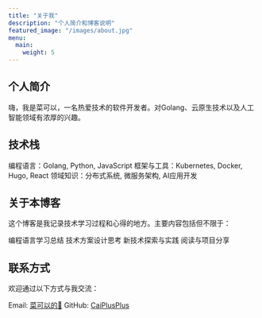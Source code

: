 ```yaml
---
title: "关于我"
description: "个人简介和博客说明"
featured_image: "/images/about.jpg"
menu:
  main:
    weight: 5
---
```


## 个人简介

嗨，我是菜可以，一名热爱技术的软件开发者。对Golang、云原生技术以及人工智能领域有浓厚的兴趣。

## 技术栈

编程语言：Golang, Python, JavaScript
框架与工具：Kubernetes, Docker, Hugo, React
领域知识：分布式系统, 微服务架构, AI应用开发

## 关于本博客

这个博客是我记录技术学习过程和心得的地方。主要内容包括但不限于：

编程语言学习总结
技术方案设计思考
新技术探索与实践
阅读与项目分享

## 联系方式

欢迎通过以下方式与我交流：

Email: [菜可以的📮](mailto:caizihong@gmail.com)
GitHub: [CaiPlusPlus](https://github.com/CaiPlusPlus) 